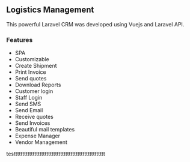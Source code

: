 ## Logistics Management

This powerful Laravel CRM was developed using Vuejs and Laravel API.

### Features

+ SPA
+ Customizable
+ Create Shipment
+ Print Invoice
+ Send quotes
+ Download Reports
+ Customer login
+ Staff Login
+ Send SMS
+ Send Email
+ Receive quotes
+ Send Invoices
+ Beautiful mail templates
+ Expense Manager
+ Vendor Management

testtttttttttttttttttttttttttttttttttttttttttttttttttttt
